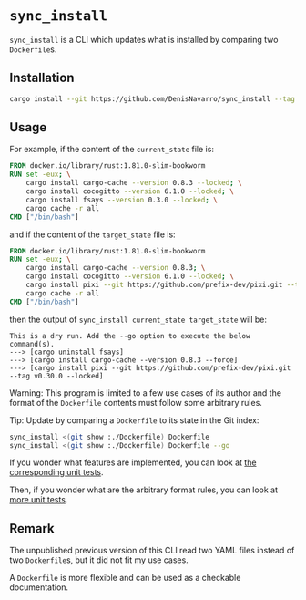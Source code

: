 
`sync_install`
==============

`sync_install` is a CLI which updates what is installed by comparing two `Dockerfile`s.

## Installation

```bash
cargo install --git https://github.com/DenisNavarro/sync_install --tag 0.2.2 --locked
```

## Usage

For example, if the content of the `current_state` file is:

```Dockerfile
FROM docker.io/library/rust:1.81.0-slim-bookworm
RUN set -eux; \
    cargo install cargo-cache --version 0.8.3 --locked; \
    cargo install cocogitto --version 6.1.0 --locked; \
    cargo install fsays --version 0.3.0 --locked; \
    cargo cache -r all
CMD ["/bin/bash"]
```

and if the content of the `target_state` file is:

```Dockerfile
FROM docker.io/library/rust:1.81.0-slim-bookworm
RUN set -eux; \
    cargo install cargo-cache --version 0.8.3; \
    cargo install cocogitto --version 6.1.0 --locked; \
    cargo install pixi --git https://github.com/prefix-dev/pixi.git --tag v0.30.0 --locked; \
    cargo cache -r all
CMD ["/bin/bash"]
```

then the output of `sync_install current_state target_state` will be:

```
This is a dry run. Add the --go option to execute the below command(s).
---> [cargo uninstall fsays]
---> [cargo install cargo-cache --version 0.8.3 --force]
---> [cargo install pixi --git https://github.com/prefix-dev/pixi.git --tag v0.30.0 --locked]
```

Warning: This program is limited to a few use cases of its author and the
format of the `Dockerfile` contents must follow some arbitrary rules.

Tip: Update by comparing a `Dockerfile` to its state in the Git index:

```bash
sync_install <(git show :./Dockerfile) Dockerfile
sync_install <(git show :./Dockerfile) Dockerfile --go
```

If you wonder what features are implemented, you can look at
[the corresponding unit tests](./src/happy_path_tests.rs).

Then, if you wonder what are the arbitrary format rules, you can look at
[more unit tests](./src/parsing_error_tests.rs).

## Remark

The unpublished previous version of this CLI read two YAML files instead of two `Dockerfile`s, but it
did not fit my use cases.

A `Dockerfile` is more flexible and can be used as a checkable documentation.
